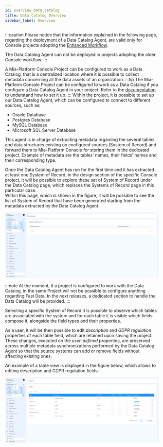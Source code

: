 ```yaml
---
id: overview_data_catalog
title: Data Catalog Overview
sidebar_label: Overview
---
```


:::caution
Please notice that the information explained in the following page, regarding the deployment of a Data Catalog Agent,
are valid only for Console projects adopting the [Enhanced Workflow](/development_suite/set-up-infrastructure/enhanced-project-workflow.md).

The Data Catalog Agent can not be deployed in projects adopting the older Console workflow.
:::

A Mia-Platform Console Project can be configured to work as a Data Catalog, that is a centralized 
location where it is possible to collect metadata concerning all the data assets of an organization.
:::tip
The Mia-Platform Console Project can be configured to work as a Data Catalog if you configure a Data Catalog Agent in your project. Refer to the [documentation](/runtime_suite_templates/data-catalog/10_overview.md) to understand how to set it up.
:::
Within the project, it is possible to set up our Data Catalog Agent, which can be configured to connect to different sources,
such as:

- Oracle Database
- Postgres Database
- MySQL Database
- Microsoft SQL Server Database

This agent is in charge of extracting metadata regarding the several tables and data structures existing on configured
sources (System of Record) and forward them to Mia-Platform Console for storing them in the dedicated project.
Example of metadata are the tables' names, their fields' names and their corresponding type.

Once the Data Catalog Agent has run for the first time and it has extracted at least one System of Record, in the design section
of the specific Console project, it will be possible to explore these set of System of Record under the Data Catalog page,
which replaces the Systems of Record page in this particular case.  
Within this page, which is shown in the figure, it will be possible to see the list of System of Record that have
been generated starting from the metadata extracted by the Data Catalog Agent.

![Data Catalog in System of Record page](../img/data_catalog_systems_view.png)

:::note
At the moment, if a project is configured to work with the Data Catalog, in the same Project will not be possible to configure anything regarding Fast Data.
In the next releases, a dedicated section to handle the Data Catalog will be provided.
:::

Selecting a specific System of Record it is possible to observe which tables are associated with the system and for
each table it is visible which fields compose it, alongside the field types and their properties.

As a user, it will be then possible to edit _description_ and _GDPR regulation_ properties of each table field, which are retained upon saving
the project. These changes, executed on the _user-defined_ properties, are preserved across multiple metadata synchronizations performed by
the Data Catalog Agent so that the source systems can add or remove fields without affecting existing ones. 

An example of a table view is displayed in the figure below, which allows to editing description and GDPR regulation fields:

![Data Catalog Table view page](../img/data_catalog_readonly_fields.png)
